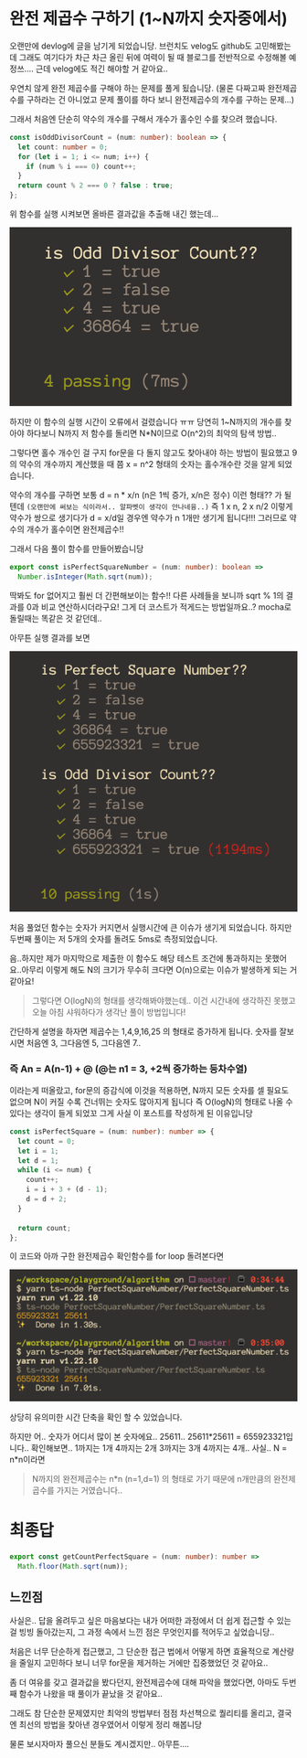 # 완전 제곱수 구하기 (1~N까지 숫자중에서)

오랜만에 devlog에 글을 남기게 되었습니당. 브런치도 velog도 github도 고민해봤는데 그래도 여기다가 차근 차근 올린 뒤에 여력이 될 때 블로그를 전반적으로 수정해볼 예정쓰....
근데 velog에도 적긴 해야할 거 같아요..

우연치 않게 완전 제곱수를 구해야 하는 문제를 풀게 됬습니당. (물론 다짜고짜 완전제곱수를 구하라는 건 아니었고 문제 풀이를 하다 보니 완전제곱수의 개수를 구하는 문제...)

그래서 처음엔 단순히 약수의 개수를 구해서 개수가 홀수인 수를 찾으려 했습니다.

```ts
const isOddDivisorCount = (num: number): boolean => {
  let count: number = 0;
  for (let i = 1; i <= num; i++) {
    if (num % i === 0) count++;
  }
  return count % 2 === 0 ? false : true;
};
```

위 함수를 실행 시켜보면 올바른 결과값을 추출해 내긴 했는데...

![](./perfect_square_number/odd_divisor.png)

하지만 이 함수의 실행 시간이 오류에서 걸렸습니다 ㅠㅠ 당연히 1~N까지의 개수를 찾아야 하다보니 N까지 저 함수를 돌리면 N\*N이므로 O(n^2)의 최악의 탐색 방법..

그렇다면 홀수 개수인 걸 구지 for문을 다 돌지 않고도 찾아내야 하는 방법이 필요했고 9의 약수의 개수까지 계산했을 때 쯤 x = n^2 형태의 숫자는 홀수개수란 것을 알게 되었습니다.

약수의 개수를 구하면 보통 d = n \* x/n (n은 1씩 증가, x/n은 정수) 이런 형태?? 가 될텐데 `(오랜만에 써보는 식이라서.. 알파벳이 생각이 안나네융..)` 즉 1 x n, 2 x n/2 이렇게 약수가 쌍으로 생기다가 d = x/d일 경우엔 약수가 n 1개만 생기게 됩니다!!! 그러므로 약수의 개수가 홀수이면 완전제곱수!!

그래서 다음 풀이 함수를 만들어봤습니당

```ts
export const isPerfectSquareNumber = (num: number): boolean =>
  Number.isInteger(Math.sqrt(num));
```

딱봐도 for 없어지고 훨씬 더 간편해보이는 함수!! 다른 사례들을 보니까 sqrt % 1의 결과를 0과 비교 연산하시더라구요! 그게 더 코스트가 적게드는 방법일까요..? mocha로 돌릴때는 똑같은 것 같던데..

아무튼 실행 결과를 보면

![](./perfect_square_number/perfect_square_number_1.png)

처음 풀었던 함수는 숫자가 커지면서 실행시간에 큰 이슈가 생기게 되었습니다. 하지만 두번째 풀이는 저 5개의 숫자를 돌려도 5ms로 측정되었습니다.

음..하지만 제가 마지막으로 제출한 이 함수도 해당 테스트 조건에 통과하지는 못했어요..아무리 이렇게 해도 N의 크기가 무수히 크다면 O(n)으로는 이슈가 발생하게 되는 거 같아요!

> 그렇다면 O(logN)의 형태를 생각해봐야했는데..
> 이건 시간내에 생각하진 못했고 오늘 아침 샤워하다가 생각난 풀이 방법입니다!

간단하게 설명을 하자면 제곱수는 1,4,9,16,25 의 형태로 증가하게 됩니다. 숫자를 잘보시면 처음엔 3, 그다음엔 5, 그다음엔 7..

### 즉 An = A(n-1) + @ (@는 n1 = 3, +2씩 증가하는 등차수열)

이라는게 떠올랐고, for문의 증감식에 이것을 적용하면, N까지 모든 숫자를 셀 필요도 없으며 N이 커질 수록 건너뛰는 숫자도 많아지게 됩니다 즉 O(logN)의 형태로 나올 수 있다는 생각이 들게 되었꼬 그게 사실 이 포스트를 작성하게 된 이유입니당

```ts
const isPerfectSquare = (num: number): number => {
  let count = 0;
  let i = 1;
  let d = 1;
  while (i <= num) {
    count++;
    i = i + 3 + (d - 1);
    d = d + 2;
  }

  return count;
};
```

이 코드와 아까 구한 완전제곱수 확인함수를 for loop 돌려본다면

![](./perfect_square_number/compare.png)

상당히 유의미한 시간 단축을 확인 할 수 있었습니다.

하지만 어.. 숫자가 어디서 많이 본 숫자에요.. 25611.. 25611\*25611 = 655923321입니다..
확인해보면.. 1까지는 1개 4까지는 2개 3까지는 3개 4까지는 4개.. 사실.. N = n\*n이라면

> N까지의 완전제곱수는 n\*n (n=1,d=1) 의 형태로 가기 때문에 n개만큼의 완전제곱수를 가지는 거였습니다..

# 최종답

```ts
export const getCountPerfectSquare = (num: number): number =>
  Math.floor(Math.sqrt(num));
```

## 느낀점

사실은.. 답을 올려두고 싶은 마음보다는 내가 어떠한 과정에서 더 쉽게 접근할 수 있는 걸 빙빙 돌아갔는지, 그 과정 속에서 느낀 점은 무엇인지를 적어두고 싶었습니당..

처음은 너무 단순하게 접근했고, 그 단순한 접근 법에서 어떻게 하면 효율적으로 계산량을 줄일지 고민하다 보니 너무 for문을 제거하는 거에만 집중했었던 것 같아요..

좀 더 여유를 갖고 결과값을 봤다던지, 완전제곱수에 대해 파악을 했었다면, 아마도 두번째 함수가 나왔을 때 풀이가 끝났을 것 같아요..

그래도 참 단순한 문제였지만 최악의 방법부터 점점 차선책으로 퀄리티를 올리고, 결국엔 최선의 방법을 찾아낸 경우였어서 이렇게 정리 해봅니당

물론 보시자마자 풀으신 분들도 계시겠지만.. 아무튼....
